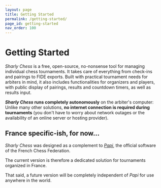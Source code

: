 ```yaml
---
layout: page
title: Getting Started
permalink: /getting-started/
page_id: getting-started
nav_order: 100
---
```


# Getting Started

_Sharly Chess_ is a free, open-source, no-nonsense tool for managing individual chess tournaments.
It takes care of everything from check-ins and pairings to FIDE exports.
Built with practical tournament needs for arbiters in mind, it also includes functionalities for organizers and players, with public display of pairings, results and countdown timers, as well as results input.

**_Sharly Chess_ runs completely autonomously** on the arbiter's computer:
Unlike many other solutions, **no internet connection is required during tournaments**
(you don't have to worry about network outages or the availability of an online server or hosting provider).

## France specific-ish, for now...

_Sharly Chess_ was designed as a complement to [_Papi_](https://www.echecs.asso.fr/Actu.aspx?Ref=14287), the official software of the French Chess Federation.

The current version is therefore a dedicated solution for tournaments organized in France.

That said, a future version will be completely independent of _Papi_ for use anywhere in the world.
